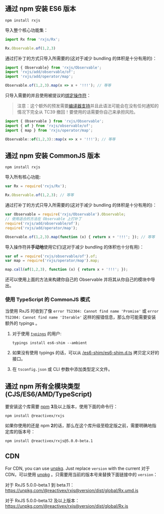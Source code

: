 ## 通过 npm 安装 ES6 版本

```none
npm install rxjs
```

导入整个核心功能集：

```js
import Rx from 'rxjs/Rx';

Rx.Observable.of(1,2,3)
```

通过打补丁的方式只导入所需要的(这对于减少 bundling 的体积是十分有用的)：

```js 
import { Observable} from 'rxjs/Observable';
import 'rxjs/add/observable/of';
import 'rxjs/add/operator/map';

Observable.of(1,2,3).map(x => x + '!!!'); // 等等
```

只导入需要的并且使用被提议的[绑定操作符](https://github.com/tc39/proposal-bind-operator)：

> 注意：这个额外的预发需要[编译器支持](http://babeljs.io/docs/plugins/transform-function-bind/)并且此语法可能会在没有任何通知的情况下完全从 TC39 撤回！要使用的话需要你自己来承担风险。

```js
import { Observable } from 'rxjs/Observable';
import { of } from 'rxjs/observable/of';
import { map } from 'rxjs/operator/map';

Observable::of(1,2,3)::map(x => x + '!!!'); // 等等
```

## 通过 npm 安装 CommonJS 版本

```none
npm install rxjs
```

导入所有核心功能:

```js
var Rx = require('rxjs/Rx');

Rx.Observable.of(1,2,3); // 等等
```

通过打补丁的方式只导入所需要的(这对于减少 bundling 的体积是十分有用的)：

```js
var Observable = require('rxjs/Observable').Observable;
// 使用适合的方法在 Observable 上打补丁
require('rxjs/add/observable/of');
require('rxjs/add/operator/map');

Observable.of(1,2,3).map(function (x) { return x + '!!!'; }); // 等等
```

导入操作符并**手动地**使用它们(这对于减少 bundling 的体积也十分有用)：

```js
var of = require('rxjs/observable/of').of;
var map = require('rxjs/operator/map').map;

map.call(of(1,2,3), function (x) { return x + '!!!'; });
```

还可以使用上面的方法来构建你自己的 Observable 并将其从你自己的模块中导出。

### 使用 TypeScript 的 CommonJS 模式

当使用 RxJS 时收到了像  `error TS2304: Cannot find name 'Promise'` 或 `error TS2304: Cannot find name 'Iterable'` 这样的报错信息，那么你可能需要安装额外的 typings 。

1. 对于使用 [`typings`](https://github.com/typings/typings) 的用户:

    `typings install es6-shim --ambient`

2. 如果没有使用 typings 的话，可以从 [/es6-shim/es6-shim.d.ts](https://github.com/DefinitelyTyped/DefinitelyTyped/blob/master/es6-shim/es6-shim.d.ts) 拷贝定义好的接口。

3. 在 `tsconfig.json` 或 CLI 参数中添加类型定义文件。

## 通过 npm 所有全模块类型 (CJS/ES6/AMD/TypeScript)

要安装这个库需要 [npm](https://www.npmjs.org) **3**及以上版本，使用下面的命令行：

```none
npm install @reactivex/rxjs
```

如果你使用的还是 npm **2**的话，那么在这个库升级至稳定版之前，需要明确地指定库的版本号：

```none
npm install @reactivex/rxjs@5.0.0-beta.1
```

## CDN

For CDN, you can use [unpkg](https://unpkg.com). Just replace `version` with the current
对于 CDN，可以使用 [unpkg](https://unpkg.com) 。只需要用当前的版本号来替换下面链接中的 `version`：

对于 RxJS 5.0.0-beta.1 到 beta.11：
https://unpkg.com/@reactivex/rxjs@version/dist/global/Rx.umd.js

对于 RxJS 5.0.0-beta.12 及以上版本：
https://unpkg.com/@reactivex/rxjs@version/dist/global/Rx.js

